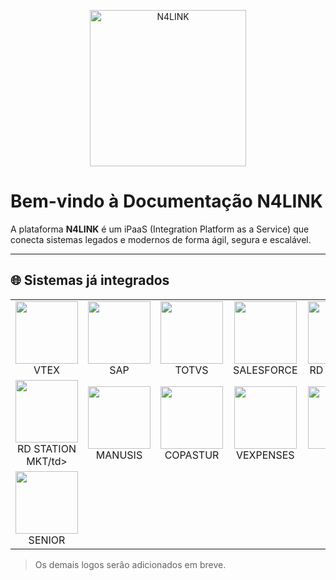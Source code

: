 <p align="center">
  <img src="/n4link-wiki/assets/logos/logo-n4link.png" alt="N4LINK" width="250" />
</p>

# Bem-vindo à Documentação N4LINK

A plataforma **N4LINK** é um iPaaS (Integration Platform as a Service) que conecta sistemas legados e modernos de forma ágil, segura e escalável.

---

## 🌐 Sistemas já integrados

<table>
  <tr>
    <td align="center"><img src="/n4link-wiki/assets/logos/vtex.png" width="100"/><br>VTEX</td>
    <td align="center"><img src="/n4link-wiki/assets/logos/sap.png" width="100"/><br>SAP</td>
    <td align="center"><img src="/n4link-wiki/assets/logos/totvs-novo.png" width="100"/><br>TOTVS</td>
    <td align="center"><img src="/n4link-wiki/assets/logos/salesforce.png" width="100"/><br>SALESFORCE</td>
    <td align="center"><img src="/n4link-wiki/assets/logos/rdstation.png" width="100"/><br>RD STATION</td>
    <td align="center"><img src="/n4link-wiki/assets/logos/pagseguro-novo.png" width="100"/><br>PAGSEGURO</td>
    <td align="center"><img src="/n4link-wiki/assets/logos/oroacle.png" width="100"/><br>ORACLE</td>
    <td align="center"><img src="/n4link-wiki/assets/logos/sapb1.png" width="100"/><br>SAP B1</td>
  </tr>
  <tr>
    <td align="center"><img src="/n4link-wiki/assets/logos/rdstation-mkt.png" width="100"/><br>RD STATION MKT/td>
    <td align="center"><img src="/n4link-wiki/assets/logos/manusis.png" width="100"/><br>MANUSIS</td>
    <td align="center"><img src="/n4link-wiki/assets/logos/copastur.png" width="100"/><br>COPASTUR</td>
    <td align="center"><img src="/n4link-wiki/assets/logos/vexpenses.png" width="100"/><br>VEXPENSES</td>
    <td align="center"><img src="/n4link-wiki/assets/logos/stuo.png" width="100"/><br>STUO</td>
    <td align="center"><img src="/n4link-wiki/assets/logos/btg.png" width="100"/><br>BTG</td>
    <td align="center"><img src="/n4link-wiki/assets/logos/infrapay.png" width="100"/><br>INFRAPAY</td>
    <td align="center"><img src="/n4link-wiki/assets/logos/lognex.png" width="100"/><br>LOGNEX</td>
  </tr>
  <tr>
    <td align="center"><img src="/n4link-wiki/assets/logos/senior.png" width="100"/><br>SENIOR</td>
  </tr>
</table>

> Os demais logos serão adicionados em breve.
